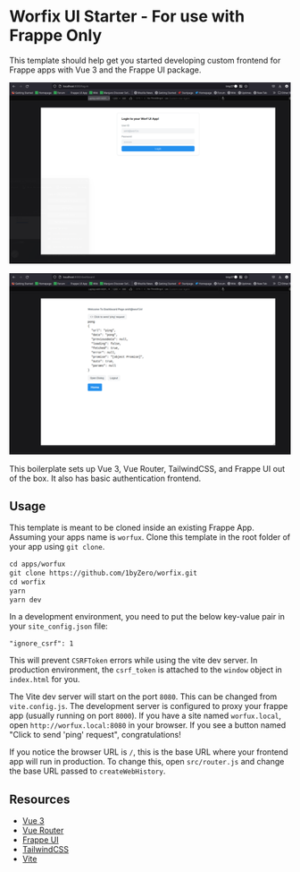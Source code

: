 # Worfix UI Starter - For use with Frappe Only

This template should help get you started developing custom frontend for Frappe
apps with Vue 3 and the Frappe UI package.

![Auth](https://github.com/1byZero/worfix/blob/74da63ca364393818ec6d06eb514ea04afeaa583/src/assets/images/worfix.png)

![Dashboard](https://github.com/1byZero/worfix/blob/74da63ca364393818ec6d06eb514ea04afeaa583/src/assets/images/worfix_d.png)

This boilerplate sets up Vue 3, Vue Router, TailwindCSS, and Frappe UI out of
the box. It also has basic authentication frontend.

## Usage

This template is meant to be cloned inside an existing Frappe App. Assuming your
apps name is `worfux`. Clone this template in the root folder of your app using `git clone`.

```
cd apps/worfux
git clone https://github.com/1byZero/worfix.git
cd worfix
yarn
yarn dev
```

In a development environment, you need to put the below key-value pair in your `site_config.json` file:

```
"ignore_csrf": 1
```

This will prevent `CSRFToken` errors while using the vite dev server. In production environment, the `csrf_token` is attached to the `window` object in `index.html` for you.

The Vite dev server will start on the port `8080`. This can be changed from `vite.config.js`.
The development server is configured to proxy your frappe app (usually running on port `8000`). If you have a site named `worfux.local`, open `http://worfux.local:8080` in your browser. If you see a button named "Click to send 'ping' request", congratulations!

If you notice the browser URL is `/`, this is the base URL where your frontend app will run in production.
To change this, open `src/router.js` and change the base URL passed to `createWebHistory`.

## Resources

- [Vue 3](https://v3.vuejs.org/guide/introduction.html)
- [Vue Router](https://next.router.vuejs.org/guide/)
- [Frappe UI](https://github.com/frappe/frappe-ui)
- [TailwindCSS](https://tailwindcss.com/docs/utility-first)
- [Vite](https://vitejs.dev/guide/)
